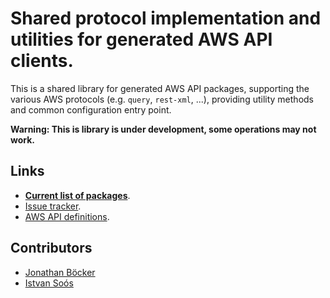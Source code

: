 # Shared protocol implementation and utilities for generated AWS API clients.

This is a shared library for generated AWS API packages, supporting the various
AWS protocols (e.g. `query`, `rest-xml`, ...), providing utility methods and common
configuration entry point.

**Warning: This is library is under development, some operations may not work.**

## Links

- [**Current list of packages**](https://github.com/agilord/aws_client/tree/master/generated).
- [Issue tracker](https://github.com/agilord/aws_client/issues).
- [AWS API definitions](https://github.com/aws/aws-sdk-js/tree/master/apis).

## Contributors

- [Jonathan Böcker](https://github.com/Schwusch)
- [Istvan Soós](https://github.com/isoos)
